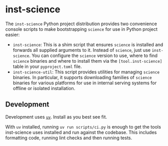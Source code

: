 # inst-science

The `inst-science` Python project distribution provides two convenience console scripts to make
bootstrapping `science` for use in Python project easier:
+ `inst-science`: This is a shim script that ensures `science` is installed and forwards all
  supplied arguments to it. Instead of `science`, just use `inst-science`. You can configure the
  `science` version to use, where to find `science` binaries and where to install them via the 
  `[tool.inst-science]` table in your `pyproject.toml` file.
+ `inst-science-util`: This script provides utilities for managing `science` binaries. In
  particular, it supports downloading families of `science` binaries for various platforms for
  use in internal serving systems for offline or isolated installation.

## Development

Development uses [`uv`](https://docs.astral.sh/uv/getting-started/installation/). Install as you
best see fit.

With `uv` installed, running `uv run scripts/ci.py` is enough to get the tools inst-science uses
installed and run against the codebase. This includes formatting code, running lint checks and then
running tests.

